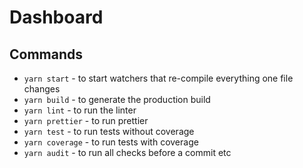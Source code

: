 # Dashboard

## Commands

* `yarn start` - to start watchers that re-compile everything one file changes
* `yarn build` - to generate the production build
* `yarn lint` - to run the linter
* `yarn prettier` - to run prettier
* `yarn test` - to run tests without coverage
* `yarn coverage` - to run tests with coverage
* `yarn audit` - to run all checks before a commit etc